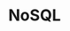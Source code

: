 ---
layout: category
taxonomy: nosql
entries_layout: grid
title: NoSQL
excerpt: "Artículos sobre las posibilidades que nos ofrecen las bases de dato no estructuradas o bases de datos NoSQL."
image:
  path: /images/covers/nosql.png
  thumbnail: /images/covers/nosql.png
  caption: Fotografía de [netzanette](https://www.flickr.com/photos/netzanette/)
search: false
---